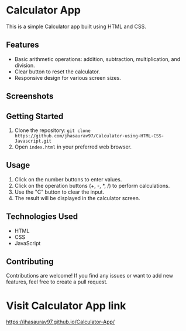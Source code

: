 # Calculator App

This is a simple Calculator app built using HTML and CSS.

## Features

- Basic arithmetic operations: addition, subtraction, multiplication, and division.
- Clear button to reset the calculator.
- Responsive design for various screen sizes.

## Screenshots



## Getting Started

1. Clone the repository: `git clone https://github.com/jhasaurav97/Calculator-using-HTML-CSS-Javascript.git`
2. Open `index.html` in your preferred web browser.

## Usage

1. Click on the number buttons to enter values.
2. Click on the operation buttons (+, -, *, /) to perform calculations.
3. Use the "C" button to clear the input.
4. The result will be displayed in the calculator screen.

## Technologies Used

- HTML
- CSS
- JavaScript 

## Contributing

Contributions are welcome! If you find any issues or want to add new features, feel free to create a pull request.

# Visit Calculator App link

https://jhasaurav97.github.io/Calculator-App/
